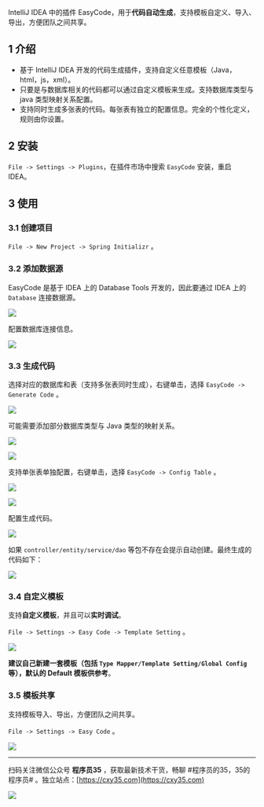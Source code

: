 IntelliJ IDEA 中的插件 EasyCode，用于**代码自动生成**，支持模板自定义、导入、导出，方便团队之间共享。
<!-- more -->

## 1 介绍

- 基于 IntelliJ IDEA 开发的代码生成插件，支持自定义任意模板（Java，html，js，xml）。
- 只要是与数据库相关的代码都可以通过自定义模板来生成。支持数据库类型与 java 类型映射关系配置。
- 支持同时生成多张表的代码。每张表有独立的配置信息。完全的个性化定义，规则由你设置。

## 2 安装

`File -> Settings -> Plugins`，在插件市场中搜索 `EasyCode` 安装，重启 IDEA。

## 3 使用

### 3.1 创建项目

`File -> New Project -> Spring Initializr` 。

### 3.2 添加数据源

EasyCode 是基于 IDEA 上的 Database Tools 开发的，因此要通过 IDEA 上的 `Database` 连接数据源。

![](https://oscimg.oschina.net/oscnet/up-74e0b0d3c2e6245e9e29f4d21661cfdc150.JPEG)

配置数据库连接信息。

![](https://oscimg.oschina.net/oscnet/up-a099792cfa639dddcd549ffef7702274818.JPEG)

### 3.3 生成代码

选择对应的数据库和表（支持多张表同时生成），右键单击，选择 `EasyCode -> Generate Code` 。

![](https://oscimg.oschina.net/oscnet/up-f4ac0513e30aadd503dcaf89507ac53d008.JPEG)

可能需要添加部分数据库类型与 Java 类型的映射关系。

![](https://oscimg.oschina.net/oscnet/up-2eb4107d45073537d99d20caff974e0add7.JPEG)

![](https://oscimg.oschina.net/oscnet/up-76f65701be38eebb9d714e2c4e12df41c8d.JPEG)

支持单张表单独配置，右键单击，选择 `EasyCode -> Config Table` 。

![](https://oscimg.oschina.net/oscnet/up-0241e081fb46cfd6894840d7acc1310cf98.JPEG)

![](https://oscimg.oschina.net/oscnet/up-c8c5f8e3b520aa77ae108af2960cd98ab3c.JPEG)

配置生成代码。

![](https://oscimg.oschina.net/oscnet/up-a5d7686239f279e43de922fac4b39372c8d.JPEG)

如果 `controller/entity/service/dao` 等包不存在会提示自动创建。最终生成的代码如下：

![](https://oscimg.oschina.net/oscnet/up-1f49b8c77616760e708e796ffa9703beb20.JPEG)

### 3.4 自定义模板

支持**自定义模板**，并且可以**实时调试**。

`File -> Settings -> Easy Code -> Template Setting` 。

![](https://oscimg.oschina.net/oscnet/up-e5bc71bd3cd7464e0e0ecd470388c5270f7.JPEG)

**建议自己新建一套模板（包括 `Type Mapper/Template Setting/Global Config` 等），默认的 Default 模板供参考**。

### 3.5 模板共享

支持模板导入、导出，方便团队之间共享。

`File -> Settings -> Easy Code` 。

![](https://oscimg.oschina.net/oscnet/up-71913d7e081d75241a66b147f77909b8cb5.png)


---

扫码关注微信公众号 **程序员35** ，获取最新技术干货，畅聊 #程序员的35，35的程序员# 。独立站点：[https://cxy35.com](https://cxy35.com)

![](https://oscimg.oschina.net/oscnet/up-285838b9c516db5bb1ba760f292f2346078.JPEG)